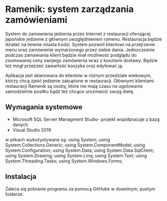 
# Ramenik: system zarządzania zamówieniami
System do zamawiania jedzenia przez Internet z restauracji oferującej japońskie jedzenie z głównym uwzględnieniem ramenu. Restauracja będzie działać na terenie miasta Łodzi. System pozwoli klientowi na przejrzenie menu oraz zamówienie wymarzonego przez siebie dania. Jednocześnie podczas zamawiania klient będzie miał możliwość podglądu do zsumowanej ceny swojego zamówienia wraz z kosztami dostawy. Będzie też mógł przejrzeć zawartość koszyka oraz edytować ją. 

Aplikacja jest skierowana do klientów w różnym przedziale wiekowym, którzy chcą zjeść jedzenie zakupione w restauracji. Głównymi klientami restauracji Ramenik są osoby, które nie mają czasu na ugotowanie samodzielnie posiłku bądź też chcące urozmaicić swoją dietę. 

## Wymagania systemowe
* Microsoft SQL Server Managment Studio- projekt współpracuje z bazą danych
* Visual Studio 2019

w plikach wykożystywane są:
using System;
using System.Collections.Generic;
using System.ComponentModel;
using System.Configuration;
using System.Data;
using System.Data.SqlClient;
using System.Drawing;
using System.Linq;
using System.Text;
using System.Threading.Tasks;
using System.Windows.Forms;

## Instalacja
Zaleca się pobranie programu za pomocą GitHube w dowolnym, pustym folderze.
